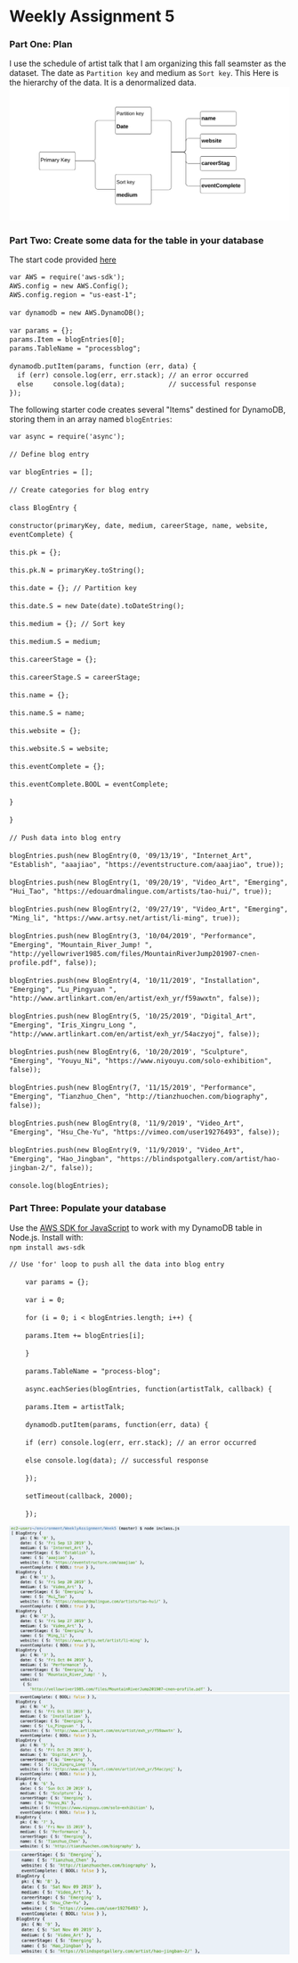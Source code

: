 # Weekly Assignment 5
### Part One: Plan
I use the schedule of artist talk that I am organizing this fall seamster as the dataset.  The date as `Partition key` and medium as `Sort key`. This
Here is the hierarchy of the data.  It is a denormalized data.
![Image description](https://github.com/caixingyang1228/Data-Structure-Assignement/blob/master/Week5/Process%20Blog.png?raw=true)

### Part Two: Create some data for the table in your database
 The start code provided [here](%28https://github.com/visualizedata/data-structures/blob/master/weekly_assignment_05.md%29)

    var AWS = require('aws-sdk');
    AWS.config = new AWS.Config();
    AWS.config.region = "us-east-1";
    
    var dynamodb = new AWS.DynamoDB();
    
    var params = {};
    params.Item = blogEntries[0]; 
    params.TableName = "processblog";
    
    dynamodb.putItem(params, function (err, data) {
      if (err) console.log(err, err.stack); // an error occurred
      else     console.log(data);           // successful response
    });
The following starter code creates several "Items" destined for DynamoDB, storing them in an array named `blogEntries`:

    var async = require('async');
    
    // Define blog entry
    
    var blogEntries = [];
    
    // Create categories for blog entry
    
    class BlogEntry {
    
    constructor(primaryKey, date, medium, careerStage, name, website, eventComplete) {
    
    this.pk = {};
    
    this.pk.N = primaryKey.toString();
    
    this.date = {}; // Partition key
    
    this.date.S = new Date(date).toDateString();
    
    this.medium = {}; // Sort key
    
    this.medium.S = medium;
    
    this.careerStage = {};
    
    this.careerStage.S = careerStage;
    
    this.name = {};
    
    this.name.S = name;
    
    this.website = {};
    
    this.website.S = website;
    
    this.eventComplete = {};
    
    this.eventComplete.BOOL = eventComplete;
    
    }
    
    }
    
    // Push data into blog entry
    
    blogEntries.push(new BlogEntry(0, '09/13/19', "Internet_Art", "Establish", "aaajiao", "https://eventstructure.com/aaajiao", true));
    
    blogEntries.push(new BlogEntry(1, '09/20/19', "Video_Art", "Emerging", "Hui_Tao", "https://edouardmalingue.com/artists/tao-hui/", true));
    
    blogEntries.push(new BlogEntry(2, '09/27/19', "Video_Art", "Emerging", "Ming_li", "https://www.artsy.net/artist/li-ming", true));
    
    blogEntries.push(new BlogEntry(3, '10/04/2019', "Performance", "Emerging", "Mountain_River_Jump! ", "http://yellowriver1985.com/files/MountainRiverJump201907-cnen-profile.pdf", false));
    
    blogEntries.push(new BlogEntry(4, '10/11/2019', "Installation", "Emerging", "Lu_Pingyuan ", "http://www.artlinkart.com/en/artist/exh_yr/f59awxtn", false));
    
    blogEntries.push(new BlogEntry(5, '10/25/2019', "Digital_Art", "Emerging", "Iris_Xingru_Long ", "http://www.artlinkart.com/en/artist/exh_yr/54aczyoj", false));
    
    blogEntries.push(new BlogEntry(6, '10/20/2019', "Sculpture", "Emerging", "Youyu_Ni", "https://www.niyouyu.com/solo-exhibition", false));
    
    blogEntries.push(new BlogEntry(7, '11/15/2019', "Performance", "Emerging", "Tianzhuo_Chen", "http://tianzhuochen.com/biography", false));
    
    blogEntries.push(new BlogEntry(8, '11/9/2019', "Video_Art", "Emerging", "Hsu_Che-Yu", "https://vimeo.com/user19276493", false));
    
    blogEntries.push(new BlogEntry(9, '11/9/2019', "Video_Art", "Emerging", "Hao_Jingban", "https://blindspotgallery.com/artist/hao-jingban-2/", false));
    
    console.log(blogEntries);
    
    
### Part Three: Populate your database
Use the [AWS SDK for JavaScript](https://docs.aws.amazon.com/AWSJavaScriptSDK/latest/) to work with my DynamoDB table in Node.js. Install with:  
`npm install aws-sdk`

    // Use 'for' loop to push all the data into blog entry
        
        var params = {};
        
        var i = 0;
        
        for (i = 0; i < blogEntries.length; i++) {
        
        params.Item += blogEntries[i];
        
        }
        
        params.TableName = "process-blog";
        
        async.eachSeries(blogEntries, function(artistTalk, callback) {
        
        params.Item = artistTalk;
        
        dynamodb.putItem(params, function(err, data) {
        
        if (err) console.log(err, err.stack); // an error occurred
        
        else console.log(data); // successful response
        
        });
        
        setTimeout(callback, 2000);
        
        });

![enter image description here](https://github.com/caixingyang1228/Data-Structure-Assignement/blob/master/Week5/Screen_capture1.png?raw=true)
![enter image description here](https://github.com/caixingyang1228/Data-Structure-Assignement/blob/master/Week5/Screen_capture2.png?raw=true)
![enter image description here](https://github.com/caixingyang1228/Data-Structure-Assignement/blob/master/Week5/Screen_capture3.png?raw=true)


